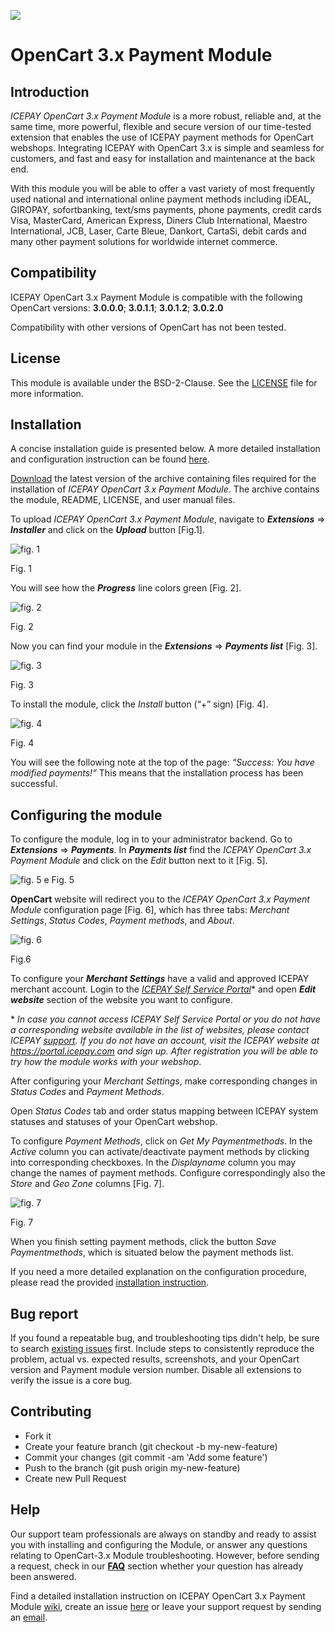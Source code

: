 ![](https://icepay.com/app/themes/icepay/dist/images/logos/logo_icepay.svg)


# OpenCart 3.x Payment Module #

## Introduction ##
*ICEPAY OpenCart 3.x Payment Module* is a more robust, reliable and, at the same time, more powerful, flexible and secure version of our time-tested extension that enables the use of ICEPAY payment methods for OpenCart webshops. Integrating ICEPAY with OpenCart 3.x is simple and seamless for customers, and fast and easy for installation and maintenance at the back end.

With this module you will be able to offer a vast variety of most frequently used national and international online payment methods including iDEAL, GIROPAY, sofortbanking, text/sms payments, phone payments, credit cards Visa, MasterCard, American Express, Diners Club International, Maestro International, JCB, Laser, Carte Bleue, Dankort, CartaSi, debit cards and many other payment solutions for worldwide internet commerce. 

## Compatibility ##
ICEPAY OpenCart 3.x Payment Module is compatible with the following OpenCart versions: 
**3.0.0.0**; **3.0.1.1**; **3.0.1.2**; **3.0.2.0**

Compatibility with other versions of OpenCart has not been tested.

## License ##

This module is available under the BSD-2-Clause. See the [LICENSE](https://github.com/ICEPAY/OpenCart-3.x/blob/develop/LICENSE) file for more information.

## Installation ##

A concise installation guide is presented below. A more detailed installation and configuration instruction can be found [here](https://github.com/ICEPAY/OpenCart-3.x/wiki).

[Download](https://github.com/ICEPAY/OpenCart-3.x/releases) the latest version of the archive containing files required for the installation of *ICEPAY OpenCart 3.x Payment Module*. The archive contains the module, README, LICENSE, and user manual files.

To upload *ICEPAY OpenCart 3.x Payment Module*, navigate to **_Extensions_** => **_Installer_** and click on the **_Upload_** button [Fig.1].

![fig. 1](https://raw.githubusercontent.com/wiki/ICEPAY/OpenCart-3.x/images/master/fig_1.PNG)

Fig. 1

You will see how the **_Progress_** line colors green [Fig. 2]. 

![fig. 2](https://raw.githubusercontent.com/wiki/ICEPAY/OpenCart-3.x/images/master/fig_2.PNG)

Fig. 2

Now you can find your module in the **_Extensions_** => **_Payments list_** [Fig. 3].

![fig. 3](https://raw.githubusercontent.com/wiki/ICEPAY/OpenCart-3.x/images/master/fig_3.PNG)

Fig. 3

To install the module, click the _Install_ button (“+” sign) [Fig. 4]. 

![fig. 4](https://raw.githubusercontent.com/wiki/ICEPAY/OpenCart-3.x/images/master/fig_4.PNG)

Fig. 4

You will see the following note at the top of the page: *“Success: You have modified payments!”* This means that the installation process has been successful.

## Configuring the module ##

To configure the module, log in to your administrator backend.
Go to **_Extensions_** => **_Payments_**. In **_Payments list_** find the *ICEPAY OpenCart 3.x Payment Module* and click on the *Edit* button next to it [Fig. 5]. 

![fig. 5](https://raw.githubusercontent.com/wiki/ICEPAY/OpenCart-3.x/images/master/fig_5.PNG)
e
Fig. 5

**OpenCart** website will redirect you to the *ICEPAY OpenCart 3.x Payment Module* configuration page [Fig. 6], which has three tabs: *Merchant Settings*, *Status Codes*, *Payment methods*, and *About*.

![fig. 6](https://raw.githubusercontent.com/wiki/ICEPAY/OpenCart-3.x/images/master/fig_6.PNG)

Fig.6

To configure your **_Merchant Settings_** have a valid and approved ICEPAY merchant account. Login to the [*ICEPAY Self Service Portal*]( https://portal.icepay.com/)\* and open ***Edit website*** section of the website you want to configure. 

\* *In case you cannot access *ICEPAY Self Service Portal* or you do not have a corresponding website available in the list of websites, please contact ICEPAY [support](https://icepay.com/support/). If you do not have an account, visit the ICEPAY website at https://portal.icepay.com and sign up. After registration you will be able to try how the module works with your webshop*. 

After configuring your *Merchant Settings*, make corresponding changes in *Status Codes* and *Payment Methods*. 

Open *Status Codes* tab and order status mapping between ICEPAY system statuses and statuses of your OpenCart webshop.

To configure *Payment Methods*, click on *Get My Paymentmethods*. In the *Active* column you can activate/deactivate payment methods by clicking into corresponding checkboxes. In the *Displayname* column you may change the names of payment methods. Configure correspondingly also the *Store* and *Geo Zone* columns [Fig. 7].

![fig. 7](https://raw.githubusercontent.com/wiki/ICEPAY/OpenCart-3.x/images/master/fig_7.PNG)

Fig. 7

When you finish setting payment methods, click the button *Save Paymentmethods*, which is situated below the payment methods list.

If you need a more detailed explanation on the configuration procedure, please read the provided [installation instruction](https://github.com/ICEPAY/OpenCart-3.x/wiki).

## Bug report ##

If you found a repeatable bug, and troubleshooting tips didn't help, be sure to search [existing issues](https://github.com/ICEPAY/OpenCart-3.x/issues) first. Include steps to consistently reproduce the problem, actual vs. expected results, screenshots, and your OpenCart version and Payment module version number. Disable all extensions to verify the issue is a core bug.

## Contributing ##

*	Fork it
* 	Create your feature branch (git checkout -b my-new-feature)
* 	Commit your changes (git commit -am 'Add some feature')
* 	Push to the branch (git push origin my-new-feature)
* 	Create new Pull Request


## Help ##

Our support team professionals are always on standby and ready to assist you with installing and configuring the Module, or answer any questions relating to OpenCart-3.x Module troubleshooting. However, before sending a request, check in our [**FAQ**](https://github.com/ICEPAY/OpenCart-3.x/wiki/FAQ) section whether your question has already been answered.

Find a detailed installation instruction on ICEPAY OpenCart 3.x Payment Module [wiki](https://github.com/ICEPAY/OpenCart-3.x/wiki), create an issue [here](https://github.com/ICEPAY/OpenCart-3.x/issues) or leave your support request by sending an [email](mailto:modules@icepay.com?subject=ICEPAY%20OpenCart%203.x%20Online%20Payment%20Module). 

